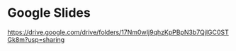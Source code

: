 # Google Slides
https://drive.google.com/drive/folders/17Nm0wIj9qhzKpPBpN3b7QjlGC0STGk8m?usp=sharing

